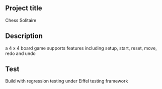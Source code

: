 ## Project title
Chess Solitaire

## Description
a 4 x 4 board game supports features including setup, start, reset, move, redo and undo

## Test
Build with regression testing under Eiffel testing framework

